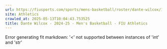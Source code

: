 ```yaml
---
url: https://fiusports.com/sports/mens-basketball/roster/dante-wilcox/11845
site: Athletics
crawled_at: 2025-05-13T10:04:43.753525
title: Dante Wilcox - 2024-25 - Men's Basketball - FIU Athletics
---
```


Error generating fit markdown: '<' not supported between instances of 'int' and 'str'